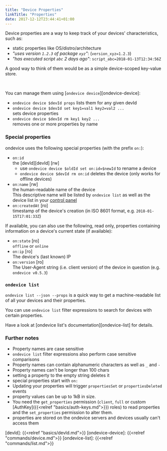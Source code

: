 ```yaml
---
title: "Device Properties"
linkTitle: "Properties"
date: 2017-12-12T23:44:41+01:00
---
```


Device properties are a way to keep track of your devices' characteristics,
such as:

- static properties like OS/distro/architecture
- *"uses version `1.2.3` of package `xyz`"*: (`version_xyz=1.2.3`)
- *"has executed script `abc` 2 days ago"*: `script_abc=2018-01-13T12:34:56Z`

A good way to think of them would be as a simple device-scoped key-value store.

<br />

You can manage them using [`ondevice device`][ondevice-device]:

- `ondevice device $devId props` lists them for any given devId
- `ondevice device $devId set key1=val1 key2=val2 ...`  
  sets device properties
- `ondevice device $devId rm key1 key2 ...`  
  removes one or more properties by name

### Special properties

ondevice uses the following special properties (with the prefix `on:`):

- `on:id`  
  the [devId][devId] [rw]  
  - use `ondevice device $oldId set on:id=$newId` to rename a device
  - `ondevice device $devId rm on:id` deletes the device (only works for offline devices)
- `on:name` [rw]  
  the human-readable name of the device  
  This descriptive name will be listed by `ondevice list` as well as the device
  list in your [control panel][control-panel]
- `on:createdAt` [ro]  
  timestamp of the device's creation (in ISO 8601 format, e.g. `2018-01-15T17:01:33Z`)

If available, you can also use the following, read only, properties containing
information on a device's current state (if available):

- `on:state` [ro]  
  `offline` or `online`
- `on:ip` [ro]  
  The device's (last known) IP
- `on:version` [ro]  
  The User-Agent string (i.e. client version) of the device in question (e.g. `ondevice v0.5.3`)


### `ondevice list`

`ondevice list --json --props` is a quick way to get a machine-readable list of
all your devices and their properties.


You can use `ondevice list` filter expressions to search for devices with certain
properties.

Have a look at [ondevice list's documentation][ondevice-list] for details.


### Further notes

- Property names are case sensitive
- `ondevice list` filter expressions also perform case sensitive comparisons
- Property names can contain alphanumeric characters as well as `_` and `-`
- Property names can't be longer than 100 chars
- setting a property to the empty string deletes it
- special properties start with `on:`
- Updating your properties will trigger `propertiesSet` or `propertiesDeleted` events
- property values can be up to 1kB in size.
- You need the `get_properties` permission (`client`, `full` or custom
  [AuthKey]({{<relref "basics/auth-keys.md">}}) roles) to read properties and
  the `set_properties` permission to alter them.
- properties are stored on the ondevice servers and devices usually can't access
  them

[control-panel]: https://my.ondevice.io/
[devId]: {{<relref "basics/devId.md">}}
[ondevice-device]: {{<relref "commands/device.md">}}
[ondevice-list]: {{<relref "commands/list.md">}}
